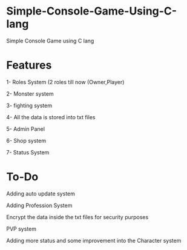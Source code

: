 # Simple-Console-Game-Using-C-lang
Simple Console Game using C lang



# Features

1- Roles System (2 roles till now (Owner,Player)

2- Monster system 

3- fighting system

4- All the data is stored into txt files

5- Admin Panel

6- Shop system

7- Status System


# To-Do

Adding auto update system

Adding Profession System

Encrypt the data inside the txt files for security purposes

PVP system

Adding more status and some improvement into the Character system


